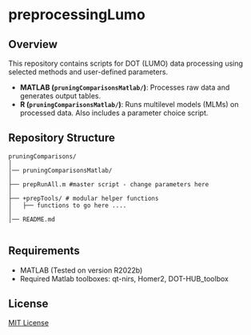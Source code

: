 # preprocessingLumo

## Overview
This repository contains scripts for DOT (LUMO) data processing using selected methods and user-defined parameters.

- **MATLAB (`pruningComparisonsMatlab/`)**: Processes raw data and generates output tables.
- **R (`pruningComparisonsMatlab/`)**: Runs multilevel models (MLMs) on processed data. Also includes a parameter choice script.

## Repository Structure
```
pruningComparisons/
│ 
│── pruningComparisonsMatlab/
│ 
├── prepRunAll.m #master script - change parameters here
│ 
├── +prepTools/ # modular helper functions
│   ├── functions to go here ....
│ 
│── README.md


```

## Requirements
- MATLAB (Tested on version R2022b)
- Required Matlab toolboxes: qt-nirs, Homer2, DOT-HUB_toolbox

## License
[MIT License](LICENSE)